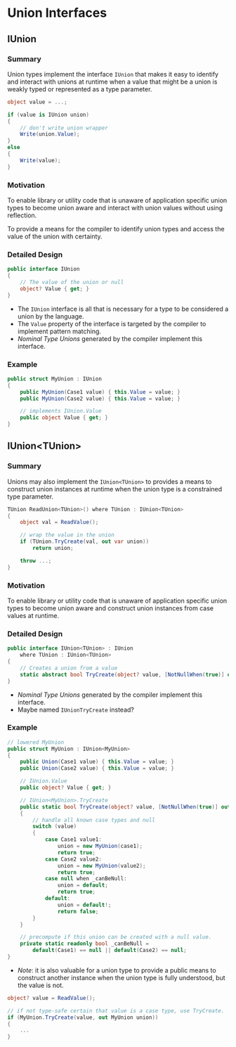 # Union Interfaces

## IUnion

### Summary

Union types implement the interface `IUnion` that makes it easy to identify and interact with unions at runtime when a value that might be a union is weakly typed or represented as a type parameter.

```csharp
object value = ...;

if (value is IUnion union) 
{
    // don't write union wrapper
    Write(union.Value);
}
else 
{
    Write(value);
}
```

### Motivation

To enable library or utility code that is unaware of application specific union types to become union aware and interact with union values without using reflection.

To provide a means for the compiler to identify union types and access the value of the union with certainty.

### Detailed Design

```csharp
public interface IUnion
{
    // The value of the union or null
    object? Value { get; }
}
```

* The `IUnion` interface is all that is necessary for a type to be considered a union by the language.  
* The `Value` property of the interface is targeted by the compiler to implement pattern matching.
* *Nominal Type Unions* generated by the compiler implement this interface.

### Example

```csharp
public struct MyUnion : IUnion
{
    public MyUnion(Case1 value) { this.Value = value; }
    public MyUnion(Case2 value) { this.Value = value; }

    // implements IUnion.Value
    public object Value { get; }
}
```

## IUnion&lt;TUnion&gt;

### Summary

Unions may also implement the `IUnion<TUnion>` to provides a means to construct union instances at runtime when the union type is a constrained type parameter.

```csharp
TUnion ReadUnion<TUnion>() where TUnion : IUnion<TUnion>
{
    object val = ReadValue();

    // wrap the value in the union
    if (TUnion.TryCreate(val, out var union)) 
        return union;

    throw ...;
}
```

### Motivation

To enable library or utility code that is unaware of application specific union types to become union aware and construct union instances from case values at runtime.

### Detailed Design

```csharp
public interface IUnion<TUnion> : IUnion
    where TUnion : IUnion<TUnion>
{
    // Creates a union from a value
    static abstract bool TryCreate(object? value, [NotNullWhen(true)] out TUnion union);
}
```
* *Nominal Type Unions* generated by the compiler implement this interface.
* Maybe named `IUnionTryCreate` instead?

### Example

```csharp
// lowered MyUnion
public struct MyUnion : IUnion<MyUnion>
{
    public Union(Case1 value) { this.Value = value; }
    public Union(Case2 value) { this.Value = value; }

    // IUnion.Value
    public object? Value { get; }

    // IUnion<MyUnion>.TryCreate
    public static bool TryCreate(object? value, [NotNullWhen(true)] out MyUnion union)
    {
        // handle all known case types and null
        switch (value)
        {   
            case Case1 value1:
                union = new MyUnion(case1);
                return true;
            case Case2 value2:
                union = new MyUnion(value2);
                return true;
            case null when _canBeNull:                
                union = default;
                return true;
            default:
                union = default!;
                return false;
        }
    }

    // precompute if this union can be created with a null value.
    private static readonly bool _canBeNull = 
        default(Case1) == null || default(Case2) == null;
}
```

* *Note*: it is also valuable for a union type to provide a public means to construct another instance when the union type is fully understood, but the value is not.

```csharp
object? value = ReadValue();

// if not type-safe certain that value is a case type, use TryCreate.
if (MyUnion.TryCreate(value, out MyUnion union))
{
    ...
}
```
